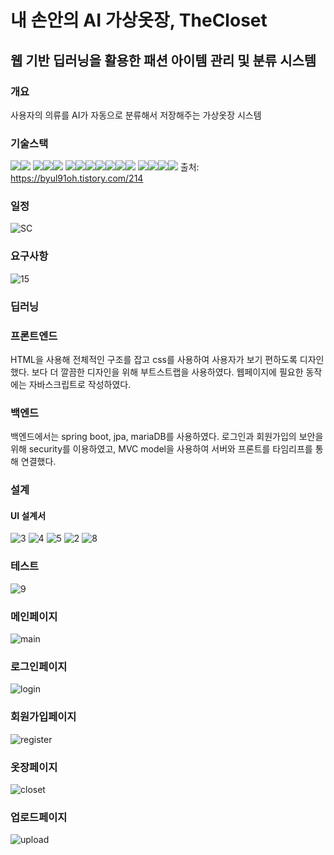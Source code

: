 # 내 손안의 AI 가상옷장, TheCloset

## 웹 기반 딥러닝을 활용한 패션 아이템 관리 및 분류 시스템

### 개요
사용자의 의류를 AI가 자동으로 분류해서 저장해주는 가상옷장 시스템

### 기술스택
<img src="https://img.shields.io/badge/JAVA-007396?style=for-the-badge&logo=java&logoColor=white"><img src="https://img.shields.io/badge/Spring-6DB33F?style=for-the-badge&logo=Spring&logoColor=white"> <img src="https://img.shields.io/badge/oracle-F80000?style=for-the-badge&logo=oracle&logoColor=white"><img src="https://img.shields.io/badge/mysql-4479A1?style=for-the-badge&logo=mysql&logoColor=white"><img src="https://img.shields.io/badge/mariaDB-003545?style=for-the-badge&logo=mariaDB&logoColor=white"> <img src="https://img.shields.io/badge/javascript-F7DF1E?style=for-the-badge&logo=javascript&logoColor=black"><img src="https://img.shields.io/badge/jquery-0769AD?style=for-the-badge&logo=jquery&logoColor=white"><img src="https://img.shields.io/badge/react-61DAFB?style=for-the-badge&logo=react&logoColor=black"><img src="https://img.shields.io/badge/vue.js-4FC08D?style=for-the-badge&logo=vue.js&logoColor=white"><img src="https://img.shields.io/badge/html-E34F26?style=for-the-badge&logo=html5&logoColor=white"><img src="https://img.shields.io/badge/css-1572B6?style=for-the-badge&logo=css3&logoColor=white"><img src="https://img.shields.io/badge/bootstrap-7952B3?style=for-the-badge&logo=bootstrap&logoColor=white"> <img src="https://img.shields.io/badge/github-181717?style=for-the-badge&logo=github&logoColor=white"><img src="https://img.shields.io/badge/linux-FCC624?style=for-the-badge&logo=linux&logoColor=black"><img src="https://img.shields.io/badge/aws-232F3E?style=for-the-badge&logo=aws&logoColor=white"><img src="https://img.shields.io/badge/apache tomcat-F8DC75?style=for-the-badge&logo=apachetomcat&logoColor=white">
출처: https://byul91oh.tistory.com/214

### 일정
![SC](https://user-images.githubusercontent.com/50908451/170326905-c0b84d53-0d20-42e5-be88-4eaebadcaf5d.png)

### 요구사항
![15](https://user-images.githubusercontent.com/50908451/170442263-15d0427b-b1e5-4d3c-84e5-303758250b8b.PNG)

### 딥러닝


### 프론트엔드
HTML을 사용해 전체적인 구조를 잡고 css를 사용하여 사용자가 보기 편하도록 디자인했다.
보다 더 깔끔한 디자인을 위해 부트스트랩을 사용하였다.
웹페이지에 필요한 동작에는 자바스크립트로 작성하였다.

### 백엔드
백엔드에서는 spring boot, jpa, mariaDB를 사용하였다. 로그인과 회원가입의 보안을 위해 security를 이용하였고,
MVC model을 사용하여 서버와 프론트를 타임리프를 통해 연결했다.

### 설계
#### UI 설계서
![3](https://user-images.githubusercontent.com/50908451/170425216-1f5cfdee-644b-4dab-8e56-a4cff0879a5f.PNG)
![4](https://user-images.githubusercontent.com/50908451/170425219-8e98e7e0-8ab6-4433-952a-0a0fafb02c4f.PNG)
![5](https://user-images.githubusercontent.com/50908451/170425221-c5c1b47a-c1c7-4f91-adb3-6fcea3a3509e.PNG)
![2](https://user-images.githubusercontent.com/50908451/170424499-4e33b177-afb1-4f20-bffe-1845054720f6.PNG)
![8](https://user-images.githubusercontent.com/50908451/170426242-556013ed-5437-4112-8bef-c2e993f0119d.png)

### 테스트
![9](https://user-images.githubusercontent.com/50908451/170426359-7eb10787-1697-41af-932e-90914c7ae75c.png)

### 메인페이지
![main](https://user-images.githubusercontent.com/57384781/170471821-e3e72471-e593-444d-a4af-9148700069b2.png)
### 로그인페이지
![login](https://user-images.githubusercontent.com/57384781/170471978-3ca4e553-adf0-4412-8fa4-17ca4c062ff4.png)
### 회원가입페이지
![register](https://user-images.githubusercontent.com/57384781/170472113-82a9a817-ffdc-40c8-8d29-45b7cfe2db23.png)
### 옷장페이지
![closet](https://user-images.githubusercontent.com/57384781/170472660-6431a3db-fbbc-470d-97ae-abb098eaf74b.png)
### 업로드페이지
![upload](https://user-images.githubusercontent.com/57384781/170472580-cedf464a-cb46-43e7-b8a9-cac6768d9ace.png)
